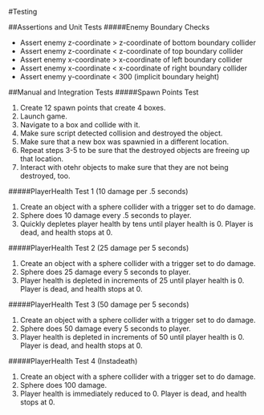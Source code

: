 #Testing

##Assertions and Unit Tests
#####Enemy Boundary Checks
* Assert enemy z-coordinate > z-coordinate of bottom boundary collider
* Assert enemy z-coordinate < z-coordinate of top boundary collider
* Assert enemy x-coordinate > x-coordinate of left boundary collider
* Assert enemy x-coordinate < x-coordinate of right boundary collider
* Assert enemy y-coordinate < 300 (implicit boundary height)

##Manual and Integration Tests
#####Spawn Points Test
1. Create 12 spawn points that create 4 boxes.
2. Launch game.
3. Navigate to a box and collide with it.
4. Make sure script detected collision and destroyed the object.
5. Make sure that a new box was spawnied in a different location.
6. Repeat steps 3-5 to be sure that the destroyed objects are freeing up that location.
7. Interact with otehr objects to make sure that they are not being destroyed, too.

#####PlayerHealth Test 1 (10 damage per .5 seconds)
1. Create an object with a sphere collider with a trigger set to do damage.
2. Sphere does 10 damage every .5 seconds to player.
3. Quickly depletes player health by tens until player health is 0. Player is dead, and health stops at 0.

#####PlayerHealth Test 2 (25 damage per 5 seconds)
1. Create an object with a sphere collider with a trigger set to do damage.
2. Sphere does 25 damage every 5 seconds to player.
3. Player health is depleted in increments of 25 until player health is 0. Player is dead, and health stops at 0.

#####PlayerHealth Test 3 (50 damage per 5 seconds)
1. Create an object with a sphere collider with a trigger set to do damage.
2. Sphere does 50 damage every 5 seconds to player.
3. Player health is depleted in increments of 50 until player health is 0. Player is dead, and health stops at 0.

#####PlayerHealth Test 4 (Instadeath)
1. Create an object with a sphere collider with a trigger set to do damage.
2. Sphere does 100 damage.
3. Player health is immediately reduced to 0. Player is dead, and health stops at 0.